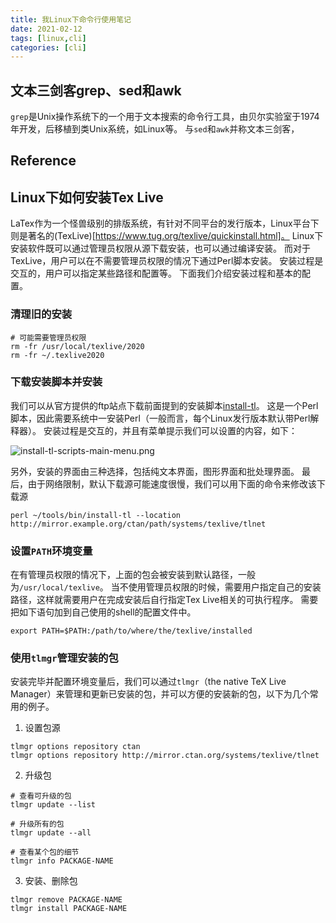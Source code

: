 ```yaml
---
title: 我Linux下命令行使用笔记
date: 2021-02-12
tags: [linux,cli]
categories: [cli]
---
```


## 文本三剑客grep、sed和awk
`grep`是Unix操作系统下的一个用于文本搜索的命令行工具，由贝尔实验室于1974年开发，后移植到类Unix系统，如Linux等。
与`sed`和`awk`并称文本三剑客，

## Reference
[^1]: [Linux文本三剑客超详细教程](https://www.cnblogs.com/along21/p/10366886.html)

## Linux下如何安装Tex Live

LaTex作为一个怪兽级别的排版系统，有针对不同平台的发行版本，Linux平台下则是著名的(TexLive)[https://www.tug.org/texlive/quickinstall.html]。
Linux下安装软件既可以通过管理员权限从源下载安装，也可以通过编译安装。
而对于TexLive，用户可以在不需要管理员权限的情况下通过Perl脚本安装。
安装过程是交互的，用户可以指定某些路径和配置等。
下面我们介绍安装过程和基本的配置。

### 清理旧的安装
```
# 可能需要管理员权限
rm -fr /usr/local/texlive/2020
rm -fr ~/.texlive2020
```

### 下载安装脚本并安装
我们可以从官方提供的ftp站点下载前面提到的安装脚本[install-tl](https://ftp.snt.utwente.nl/pub/software/tex/systems/texlive/tlnet/)。
这是一个Perl脚本，因此需要系统中一安装Perl（一般而言，每个Linux发行版本默认带Perl解释器）。
安装过程是交互的，并且有菜单提示我们可以设置的内容，如下：

![install-tl-scripts-main-menu.png](images/)

另外，安装的界面由三种选择，包括纯文本界面，图形界面和批处理界面。
最后，由于网络限制，默认下载源可能速度很慢，我们可以用下面的命令来修改该下载源
```
perl ~/tools/bin/install-tl --location http://mirror.example.org/ctan/path/systems/texlive/tlnet
```

### 设置`PATH`环境变量
在有管理员权限的情况下，上面的包会被安装到默认路径，一般为`/usr/local/texlive`。
当不使用管理员权限的时候，需要用户指定自己的安装路径，这样就需要用户在完成安装后自行指定Tex Live相关的可执行程序。
需要把如下语句加到自己使用的shell的配置文件中。
```
export PATH=$PATH:/path/to/where/the/texlive/installed
```

### 使用`tlmgr`管理安装的包
安装完毕并配置环境变量后，我们可以通过`tlmgr`（the native TeX Live Manager）来管理和更新已安装的包，并可以方便的安装新的包，以下为几个常用的例子。

1. 设置包源
```
tlmgr options repository ctan
tlmgr options repository http://mirror.ctan.org/systems/texlive/tlnet
```

2. 升级包
```
# 查看可升级的包
tlmgr update --list

# 升级所有的包
tlmgr update --all

# 查看某个包的细节
tlmgr info PACKAGE-NAME
```

3. 安装、删除包
```
tlmgr remove PACKAGE-NAME
tlmgr install PACKAGE-NAME
```
